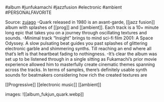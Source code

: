 #album #junfukamachi #jazzfusion #electronic #ambient #PERSONALFAVORITE

Source: [zujago](https://zujago.com/home/jun-fukamachi-quark-1980)
-Quark released in 1980 is an avant-garde, [[jazz fusion]] album with splashes of [[prog]] and [[ambient]]. Each track is a 10+ minute long epic that takes you on a journey through oscillating textures and sounds.
-Minimal track “Insight” brings to mind sci-fi film 2001: A Space Odyssey. A slow pulsating beat guides you past splashes of glittering electronic garble and shimmering synths. Till reaching an end where all that’s left is that heartbeat fading to nothingness.
-It’s clear the album was set up to be listened through in a single sitting as Fukamachi’s prior movie experience allowed him to masterfully create cinematic themes spanning across the tracks. In terms of samples, there’s definitely usable synth sounds for beatmakers considering how rich the created textures are

[[Progressive]] 
[[electronic music]]
[[ambient]]

images:
![[album_fukjun_quark.webp]]